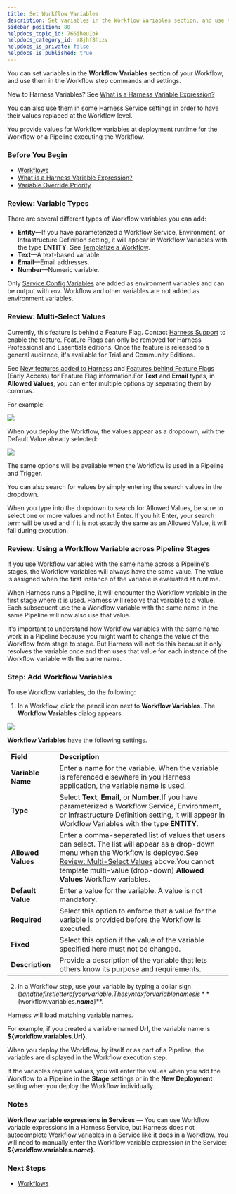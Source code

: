 ```yaml
---
title: Set Workflow Variables
description: Set variables in the Workflow Variables section, and use them in the Workflow step commands and settings.
sidebar_position: 80
helpdocs_topic_id: 766iheu1bk
helpdocs_category_id: a8jhf8hizv
helpdocs_is_private: false
helpdocs_is_published: true
---
```


You can set variables in the **Workflow Variables** section of your Workflow, and use them in the Workflow step commands and settings.

New to Harness Variables? See [What is a Harness Variable Expression?](../../../firstgen-platform/techref-category/variables/variables.md)

You can also use them in some Harness Service settings in order to have their values replaced at the Workflow level.

You provide values for Workflow variables at deployment runtime for the Workflow or a Pipeline executing the Workflow.

### Before You Begin

* [Workflows](workflow-configuration.md)
* [What is a Harness Variable Expression?](../../../firstgen-platform/techref-category/variables/variables.md)
* [Variable Override Priority](../../../firstgen-platform/techref-category/variables/variable-override-priority.md)

### Review: Variable Types

There are several different types of Workflow variables you can add:

* **Entity**—If you have parameterized a Workflow Service, Environment, or Infrastructure Definition setting, it will appear in Workflow Variables with the type **ENTITY**. See [Templatize a Workflow](templatize-a-workflow-new-template.md).
* **Text**—A text-based variable.
* **Email**—Email addresses.
* **Number**—Numeric variable.

Only [Service Config Variables](../setup-services/add-service-level-config-variables.md) are added as environment variables and can be output with `env`. Workflow and other variables are not added as environment variables.

### Review: Multi-Select Values

Currently, this feature is behind a Feature Flag. Contact [Harness Support](mailto:support@harness.io) to enable the feature. Feature Flags can only be removed for Harness Professional and Essentials editions. Once the feature is released to a general audience, it's available for Trial and Community Editions.  
  
See [New features added to Harness](https://changelog.harness.io/?categories=fix,improvement,new) and [Features behind Feature Flags](https://changelog.harness.io/?categories=early-access) (Early Access) for Feature Flag information.For **Text** and **Email** types, in **Allowed Values**, you can enter multiple options by separating them by commas.

For example:

![](./static/add-workflow-variables-new-template-234.png)

When you deploy the Workflow, the values appear as a dropdown, with the Default Value already selected:

![](./static/add-workflow-variables-new-template-235.png)

The same options will be available when the Workflow is used in a Pipeline and Trigger.

You can also search for values by simply entering the search values in the dropdown.

When you type into the dropdown to search for Allowed Values, be sure to select one or more values and not hit Enter. If you hit Enter, your search term will be used and if it is not exactly the same as an Allowed Value, it will fail during execution.

### Review: Using a Workflow Variable across Pipeline Stages

If you use Workflow variables with the same name across a Pipeline's stages, the Workflow variables will always have the same value. The value is assigned when the first instance of the variable is evaluated at runtime.

When Harness runs a Pipeline, it will encounter the Workflow variable in the first stage where it is used. Harness will resolve that variable to a value. Each subsequent use the a Workflow variable with the same name in the same Pipeline will now also use that value.

It's important to understand how Workflow variables with the same name work in a Pipeline because you might want to change the value of the Workflow from stage to stage. But Harness will not do this because it only resolves the variable once and then uses that value for each instance of the Workflow variable with the same name.

### Step: Add Workflow Variables

To use Workflow variables, do the following:

1. In a Workflow, click the pencil icon next to **Workflow Variables**. The **Workflow Variables** dialog appears.

  ![](./static/add-workflow-variables-new-template-236.png)

  **Workflow Variables** have the following settings.

  |  |  |
  | --- | --- |
  | **Field** | **Description** |
  | **Variable Name** | Enter a name for the variable. When the variable is referenced elsewhere in you Harness application, the variable name is used. |
  | **Type** | Select **Text**, **Email**, or **Number**.If you have parameterized a Workflow Service, Environment, or Infrastructure Definition setting, it will appear in Workflow Variables with the type **ENTITY**. |
  | **Allowed Values** | Enter a comma-separated list of values that users can select. The list will appear as a drop-down menu when the Workflow is deployed.See [Review: Multi-Select Values](add-workflow-variables-new-template.md#review-multi-select-values) above.You cannot template multi-value (drop-down) **Allowed Values** Workflow variables. |
  | **Default Value** | Enter a value for the variable. A value is not mandatory. |
  | **Required** | Select this option to enforce that a value for the variable is provided before the Workflow is executed. |
  | **Fixed** | Select this option if the value of the variable specified here must not be changed. |
  | **Description** | Provide a description of the variable that lets others know its purpose and requirements. |

2. In a Workflow step, use your variable by typing a dollar sign ($) and the first letter of your variable. The syntax for variable names is **$\{workflow.variables.*****name*****\}**.

Harness will load matching variable names.

For example, if you created a variable named **Url**, the variable name is **$\{workflow.variables.Url\}**.

When you deploy the Workflow, by itself or as part of a Pipeline, the variables are displayed in the Workflow execution step.

If the variables require values, you will enter the values when you add the Workflow to a Pipeline in the **Stage** settings or in the **New Deployment** setting when you deploy the Workflow individually.

### Notes

**Workflow variable expressions in Services** — You can use Workflow variable expressions in a Harness Service, but Harness does not autocomplete Workflow variables in a Service like it does in a Workflow. You will need to manually enter the Workflow variable expression in the Service: **$\{workflow.variables.*****name*****\}**.

### Next Steps

* [Workflows](workflow-configuration.md)


